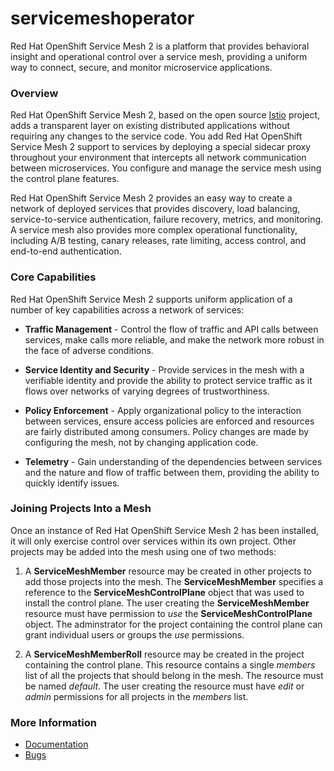 # servicemeshoperator

Red Hat OpenShift Service Mesh 2 is a platform that provides behavioral insight and operational control over a service mesh, providing a uniform way to connect, secure, and monitor microservice applications.

### Overview

Red Hat OpenShift Service Mesh 2, based on the open source [Istio](https://istio.io/) project, adds a transparent layer on existing
distributed applications without requiring any changes to the service code. You add Red Hat OpenShift Service Mesh 2
support to services by deploying a special sidecar proxy throughout your environment that intercepts all network
communication between microservices. You configure and manage the service mesh using the control plane features.

Red Hat OpenShift Service Mesh 2 provides an easy way to create a network of deployed services that provides discovery,
load balancing, service-to-service authentication, failure recovery, metrics, and monitoring. A service mesh also
provides more complex operational functionality, including A/B testing, canary releases, rate limiting, access
control, and end-to-end authentication.

### Core Capabilities

Red Hat OpenShift Service Mesh 2 supports uniform application of a number of key capabilities across a network of services:

+ **Traffic Management** - Control the flow of traffic and API calls between services, make calls more reliable,
  and make the network more robust in the face of adverse conditions.

+ **Service Identity and Security** - Provide services in the mesh with a verifiable identity and provide the
  ability to protect service traffic as it flows over networks of varying degrees of trustworthiness.

+ **Policy Enforcement** - Apply organizational policy to the interaction between services, ensure access policies
  are enforced and resources are fairly distributed among consumers. Policy changes are made by configuring the
  mesh, not by changing application code.

+ **Telemetry** - Gain understanding of the dependencies between services and the nature and flow of traffic between
  them, providing the ability to quickly identify issues.

### Joining Projects Into a Mesh

Once an instance of Red Hat OpenShift Service Mesh 2 has been installed, it will only exercise control over services within its own
project.  Other projects may be added into the mesh using one of two methods:

1. A **ServiceMeshMember** resource may be created in other projects to add those projects into the mesh.  The
  **ServiceMeshMember** specifies a reference to the **ServiceMeshControlPlane** object that was used to install
  the control plane.  The user creating the **ServiceMeshMember** resource must have permission to *use* the
  **ServiceMeshControlPlane** object.  The adminstrator for the project containing the control plane can grant
  individual users or groups the *use* permissions.

2. A **ServiceMeshMemberRoll** resource may be created in the project containing the control plane.  This resource
  contains a single *members* list of all the projects that should belong in the mesh.  The resource must be named
  *default*.  The user creating the resource must have *edit* or *admin* permissions for all projects in the
  *members* list.

### More Information

* [Documentation](https://docs.openshift.com/container-platform/latest/service_mesh/v2x/servicemesh-release-notes.html)
* [Bugs](https://issues.redhat.com/projects/OSSM)